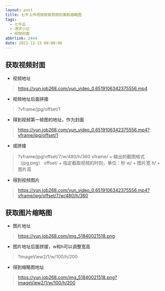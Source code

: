 ```yaml
---
layout: post
title: 七牛上传视频获取视频封面和缩略图
tags:
  - 七牛云
  - 清学小记
  - 视频封面
abbrlink: 2444
date: 2021-12-15 00:00:00
---
```


## 获取视频封面

*   视频地址
> https://yun.job268.com/yun_video_0.6519106342375556.mp4

*   视频地址后面拼接
> ?vframe/jpg/offset/1

<!-- more -->

*   得到视频第一帧图的地址，作为封面
> https://yun.job268.com/yun_video_0.6519106342375556.mp4?vframe/jpg/offset/1

*   或拼接
> ?vframe/jpg/offset/7/w/480/h/360
> vframe/ + 输出的截图格式（jpg,png）
> offset/ + 指定截取视频的时刻，单位：秒
> w/ + 图片宽
> h/ + 图片高

*   得到视频图片
> https://yun.job268.com/yun_video_0.6519106342375556.mp4?vframe/jpg/offset/7/w/480/h/360

## 获取图片缩略图

*   图片地址
> https://yun.job268.com/img_51840021518.png

*   图片地址后面拼接，w和h可以调整宽高
> ?imageView2/1/w/100/h/200

*   得到缩略图地址
> https://yun.job268.com/img_51840021518.png?imageView2/1/w/100/h/200